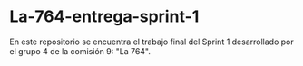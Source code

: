 # La-764-entrega-sprint-1
En este repositorio se encuentra el trabajo final del Sprint 1 desarrollado por el grupo 4 de la comisión 9: "La 764".
